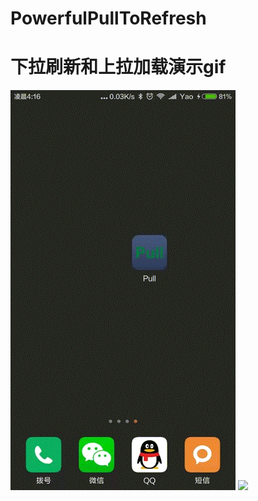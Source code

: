 # PowerfulPullToRefresh

# 下拉刷新和上拉加载演示gif
![image](https://github.com/yaodiwei/PowerfulPullToRefresh/blob/master/raw/master/images/BasePullToRefresh.gif)
![](https://github.com/yaodiwei/PowerfulPullToRefresh/raw/master/images/BasePullToRefresh.gif) 

